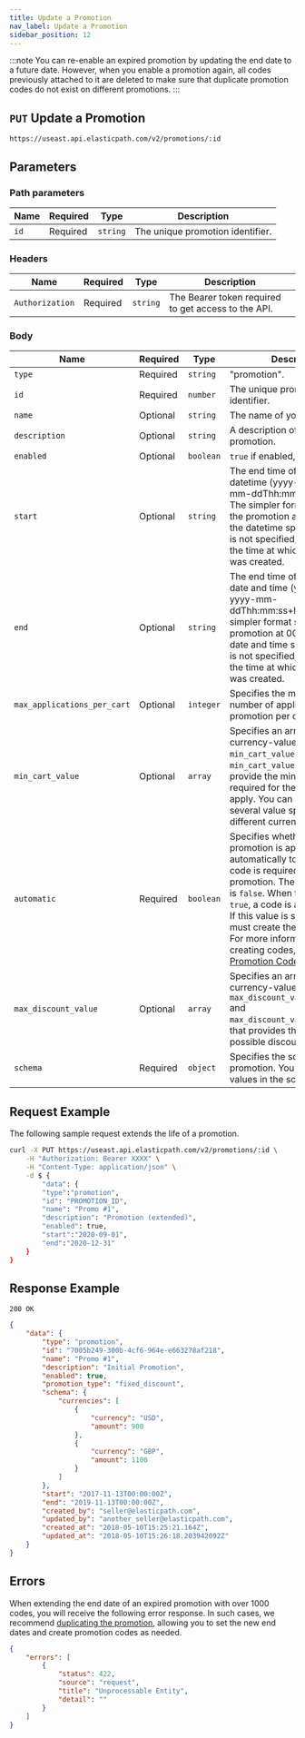 ```yaml
---
title: Update a Promotion
nav_label: Update a Promotion
sidebar_position: 12
---
```


:::note
You can re-enable an expired promotion by updating the end date to a future date. However, when you enable a promotion again, all codes previously attached to it are deleted to make sure that duplicate promotion codes do not exist on different promotions.
:::

## `PUT` Update a Promotion

```http
https://useast.api.elasticpath.com/v2/promotions/:id
```

## Parameters

### Path parameters

| Name | Required | Type     | Description                      |
| ---- | -------- | -------- | -------------------------------- |
| `id` | Required | `string` | The unique promotion identifier. |

### Headers

| Name            | Required | Type     | Description                                         |
| --------------- | -------- | -------- | --------------------------------------------------- |
| `Authorization` | Required | `string` | The Bearer token required to get access to the API. |

### Body

| Name                        | Required | Type      | Description                                                                                                                                                                                                                                                                                                                                                                                 |
| --------------------------- | -------- | --------- | ------------------------------------------------------------------------------------------------------------------------------------------------------------------------------------------------------------------------------------------------------------------------------------------------------------------------------------------------------------------------------------------- |
| `type`                      | Required | `string`  | "promotion".                                                                                                                                                                                                                                                                                                                                                                                |
| `id`                        | Required | `number`  | The unique promotion identifier.                                                                                                                                                                                                                                                                                                                                                            |
| `name`                      | Optional | `string`  | The name of your promotion.                                                                                                                                                                                                                                                                                                                                                                 |
| `description`               | Optional | `string`  | A description of your promotion.                                                                                                                                                                                                                                                                                                                                                            |
| `enabled`                   | Optional | `boolean` | `true` if enabled, `false` if not.                                                                                                                                                                                                                                                                                                                                                          |
| `start`                     | Optional | `string`  | The end time of the promotion datetime (yyyy-mm-dd, yyyy-mm-ddThh:mm:ss+hh:mm). The simpler format will start the promotion at 00:00 UTC of the datetime specified. If time is not specified, it will default to the time at which the request was created.                                                                                                                                 |
| `end`                       | Optional | `string`  | The end time of the promotion date and time (yyyy-mm-dd, yyyy-mm-ddThh:mm:ss+hh:mm). The simpler format starts the promotion at 00:00 UTC of the date and time specified. If time is not specified, it defaults to the time at which the request was created.                                                                                                                               |
| `max_applications_per_cart` | Optional | `integer` | Specifies the maximum number of application of a promotion per cart.                                                                                                                                                                                                                                                                                                                        |
| `min_cart_value`            | Optional | `array`   | Specifies an array of currency-value objects, `min_cart_value[].currency` and `min_cart_value[].amount`, that provide the minimum cart value required for the promotion to apply. You can add one or several value specifications in different currencies.                                                                                                                                  |
| `automatic`                 | Required | `boolean` | Specifies whether the promotion is applied automatically to the cart or a code is required to apply the promotion. The default setting is `false`. When this value is set `true`, a code is autogenerated. If this value is set `false`, you must create the code manually. For more information about creating codes, see the [Create Promotion Codes](/docs/promotions/promotion-codes/create-promotion-codes) section. |
| `max_discount_value`        | Optional | `array`   | Specifies an array of currency-value objects, `max_discount_value[].currency` and `max_discount_value[].amount`, that provides the maximum possible discount for the cart.                                                                                                                                                                                                                  |
| `schema`                    | Required | `object`  | Specifies the schema of the promotion. You can update the values in the schema object.                                                                                                                                                                                                                                                                                                      |

## Request Example

The following sample request extends the life of a promotion.

```bash
curl -X PUT https://useast.api.elasticpath.com/v2/promotions/:id \
    -H "Authorization: Bearer XXXX" \
    -H "Content-Type: application/json" \
    -d $ {
        "data": {
        "type":"promotion",
        "id": "PROMOTION_ID",
        "name": "Promo #1",
        "description": "Promotion (extended)",
        "enabled": true,
        "start":"2020-09-01",
        "end":"2020-12-31"
    }
}
```

## Response Example

`200 OK`

```json
{
    "data": {
        "type": "promotion",
        "id": "7005b249-300b-4cf6-964e-e663278af218",
        "name": "Promo #1",
        "description": "Initial Promotion",
        "enabled": true,
        "promotion_type": "fixed_discount",
        "schema": {
            "currencies": [
                {
                    "currency": "USD",
                    "amount": 900
                },
                {
                    "currency": "GBP",
                    "amount": 1100
                }
            ]
        },
        "start": "2017-11-13T00:00:00Z",
        "end": "2019-11-13T00:00:00Z",
        "created_by": "seller@elasticpath.com",
        "updated_by": "another_seller@elasticpath.com",
        "created_at": "2018-05-10T15:25:21.164Z",
        "updated_at": "2018-05-10T15:26:18.203942092Z"
    }
}
```

## Errors

When extending the end date of an expired promotion with over 1000 codes, you will receive the following error response. In such cases, we recommend [duplicating the promotion](/docs/commerce-manager/promotions-standard/overview#duplicating-promotions), allowing you to set the new end dates and create promotion codes as needed.

```json
{
    "errors": [
        {
            "status": 422,
            "source": "request",
            "title": "Unprocessable Entity",
            "detail": ""
        }
    ]
}
```
